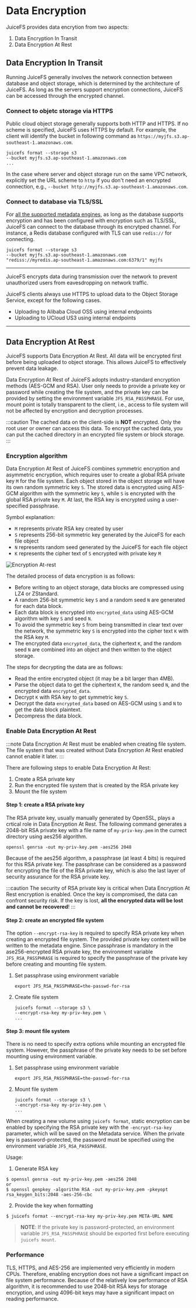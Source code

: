 # Data Encryption

JuiceFS provides data encrytion from two aspects:

1. Data Encryption In Transit
2. Data Encryption At Rest

## Data Encryption In Transit

Running JuiceFS generally involves the network connection between database and object storage, which is determined by the architecture of JuiceFS. As long as the servers support encryption connections, JuiceFS can be accessed through the encrypted channel.

### Connect to objetc storage via HTTPS

Public cloud object storage generally supports both HTTP and HTTPS. If no scheme is specified, JuiceFS uses HTTPS by default. For example, the client will identify the bucket in following command as `https://myjfs.s3.ap-southeast-1.amazonaws.com`.

```shell
juicefs format --storage s3
--bucket myjfs.s3.ap-southeast-1.amazonaws.com
...
```

In the case where server and object storage run on the same VPC network, explicitly set the URL scheme to `http` if you don't need an encrypted connection, e.g., `--bucket http://myjfs.s3.ap-southeast-1.amazonaws.com`.


### Connect to database via TLS/SSL

For [all the supported metadata engines](../reference/how_to_setup_metadata_engine.md), as long as the database supports encryption and has been configured with encryption such as TLS/SSL, JuiceFS can connect to the database through its encrytped channel. For instance, a Redis database configured with TLS can use `redis://` for connecting.

```shell
juicefs format --storage s3
--bucket myjfs.s3.ap-southeast-1.amazonaws.com
"rediss://myredis.ap-southeast-1.amazonaws.com:6379/1" myjfs
```

----

JuiceFS encrypts data during transmission over the network to prevent unauthorized users from eavesdropping on network traffic.

JuiceFS clients always use HTTPS to upload data to the Object Storage Service, except for the following cases.

- Uploading to Alibaba Cloud OSS using internal endpoints
- Uploading to UCloud US3 using internal endpoints

-----

## Data Encryption At Rest

JuiceFS supports Data Encryption At Rest. All data will be encrypted first before being uploaded to object storage. This allows JuiceFS to effectively prevent data leakage.

Data Encryption At Rest of JuiceFS adopts industry-standard encryption methods (AES-GCM and RSA). User only needs to provide a private key or password while creating the file system, and the private key can be provided by setting the environment variable `JFS_RSA_PASSPHRASE`. For use, mount point is totally transparent to the client, i.e., access to file system will not be affected by encryption and decryption processes.

:::caution
The cached data on the client-side is **NOT** encrypted. Only the root user or owner can access this data. To encrypt the cached data, you can put the cached directory in an encrypted file system or block storage.
:::


### Encryption algorithm

Data Encryption At Rest of JuiceFS combines symmetric encryption and asymmetric encryption, which requires user to create a global RSA private key `M` for the file system. Each object stored in the object storage will have its own random symmetric key `S`. The stored data is encrypted using AES-GCM algorithm with the symmetric key `S`, while `S` is encrypted with the global RSA private key `M`. At last, the RSA key is encrypted using a user-specified passphrase.

Symbol explanation:

- `M` represents private RSA key created by user
- `S` represents 256-bit symmetric key generated by the JuiceFS for each file object
- `N` represents random seed generated by the JuiceFS for each file object
- `K` represents the cipher text of `S` encrypted with private key `M`

![Encryption At-rest](../images/encryption.png)

The detailed process of data encryption is as follows:

- Before writing to an object storage, data blocks are compressed using LZ4 or ZStandard.
- A random 256-bit symmetric key `S` and a random seed `N` are generated for each data block.
- Each data block is encrypted into `encrypted_data` using AES-GCM algorithm with key `S` and seed `N`.
- To avoid the symmetric key `S` from being transmitted in clear text over the network, the symmetric key `S` is encrypted into the cipher text `K` with the RSA key `M`.
- The encrypted data `encrypted_data`, the ciphertext `K`, and the random seed `N` are combined into an object and then written to the object storage.

The steps for decrypting the data are as follows:

- Read the entire encrypted object (it may be a bit larger than 4MB).
- Parse the object data to get the ciphertext `K`, the random seed `N`, and the encrypted data `encrypted_data`.
- Decrypt `K` with RSA key to get symmetric key `S`.
- Decrypt the data `encrypted_data` based on AES-GCM using `S` and `N` to get the data block plaintext.
- Decompress the data block.


### Enable Data Encryption At Rest

:::note
Data Encryption At Rest must be enabled when creating file system. The file system that was created without Data Encryption At Rest enabled cannot enable it later.
:::

There are following steps to enable Data Encryption At Rest:

1. Create a RSA private key
2. Run the encrypted file system that is created by the RSA private key
3. Mount the file system

#### Step 1: create a RSA private key

The RSA private key, usually manually generated by OpenSSL, plays a crtical role in Data Encryption At Rest. The following command generates a 2048-bit RSA private key with a file name of `my-priv-key.pem` in the currect directory using aes256 algorithm.

```shell
openssl genrsa -out my-priv-key.pem -aes256 2048
```
Because of the aes256 algorithm, a passphrase (at least 4 bits) is required for this RSA private key. The passphrase can be considered as a password for encrypting the file of the RSA private key, which is also the last layer of security assurance for the RSA private key.

:::caution
The security of RSA private key is critical when Data Encryption At Rest encryption is enabled. Once the key is compromised, the data can confront security risk. If the key is lost, **all the encrypted data will be lost and cannot be recovered**!
:::

#### Step 2: create an encrypted file system

The option `--encrypt-rsa-key` is required to specify RSA private key when creating an encrypted file system. The provided private key content will be written to the metadata engine. Since passphrase is mandatory in the ase256-encrypted RSA private key, the environment variable `JFS_RSA_PASSPHRASE` is required to specify the passphrase of the private key before creating and mounting file system.

1. Set passphrase using environment variable

    ```shell
    export JFS_RSA_PASSPHRASE=the-passwd-for-rsa
    ```

2. Create file system

    ```shell
    juicefs format --storage s3 \
    --encrypt-rsa-key my-priv-key.pem \
    ...
    ```

#### Step 3: mount file system

There is no need to specify extra options while mounting an encrypted file system. However, the passphrase of the private key needs to be set before mounting using environment variable.

1. Set passphrase using environment variable

    ```shell
    export JFS_RSA_PASSPHRASE=the-passwd-for-rsa
    ```

2. Mount file system
    ```shell
    juicefs format --storage s3 \
    --encrypt-rsa-key my-priv-key.pem \
    ...
    ```


When creating a new volume using `juicefs format`, static encryption can be enabled by specifying the RSA private key with the `-encrypt-rsa-key` parameter, which will be saved on the Metadata service. When the private key is password-protected, the password must be specified using the environment variable `JFS_RSA_PASSPHRASE`.

Usage:

1. Generate RSA key

```shell
$ openssl genrsa -out my-priv-key.pem -aes256 2048
or
$ openssl genpkey -algorithm RSA -out my-priv-key.pem -pkeyopt rsa_keygen_bits:2048 -aes-256-cbc
```

2. Provide the key when formatting

```shell
$ juicefs format --encrypt-rsa-key my-priv-key.pem META-URL NAME
```

> **NOTE**: If the private key is password-protected, an environment variable `JFS_RSA_PASSPHRASE` should be exported first before executing `juicefs mount`.


### Performance

TLS, HTTPS, and AES-256 are implemented very efficiently in modern CPUs. Therefore, enabling encryption does not have a significant impact on file system performance. Because of the relatively low performance of RSA algorithm, it is recommended to use 2048-bit RSA keys for storage encryption, and using 4096-bit keys may have a significant impact on reading performance.
